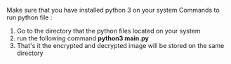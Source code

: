 Make sure that you have installed python 3 on your system
Commands to run python file :

1. Go to the directory that the python files located on your system
2. run the following command **python3 main.py**
3. That's it the encrypted and decrypted image will be stored on the same directory
   
